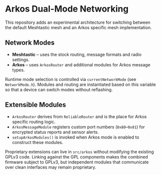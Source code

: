 # Arkos Dual-Mode Networking

This repository adds an experimental architecture for switching between the default Meshtastic mesh and an Arkos specific mesh implementation.

## Network Modes

- **Meshtastic** – uses the stock routing, message formats and radio settings.
- **Arkos** – uses `ArkosRouter` and additional modules for Arkos message types.

Runtime mode selection is controlled via `currentNetworkMode` (see `NetworkMode.h`).  Modules and routing are instantiated based on this variable so that a device can switch modes without reflashing.

## Extensible Modules

- `ArkosRouter` derives from `ReliableRouter` and is the place for Arkos specific routing logic.
- `ArkosMessageModule` registers custom port numbers (`0x80`–`0x81`) for encrypted status reports and sensor alerts.
- `setupArkosModules()` is invoked when Arkos mode is enabled to construct these modules.

Proprietary extensions can live in `src/arkos` without modifying the existing GPLv3 code.  Linking against the GPL components makes the combined firmware subject to GPLv3, but independent modules that communicate over clean interfaces may remain proprietary.
